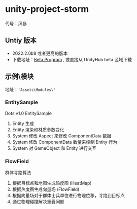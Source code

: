 # unity-project-storm

代号：风暴

## Untiy 版本

- 2022.2.0b8 或者更高的版本
- 下载地址：[Beta Program](https://unity3d.com/unity/beta) , 或直接从 UnityHub beta 区域下载

## 示例\模块

地址：`'Assets\Modules\'`

### EntitySample

Dots v1.0 EntitySample

1. Entity 生成
2. Entity 渲染和材质参数变化
3. System 修改 Aspect 来修改 ComponentData 数据
4. System 修改 ComponentData 数量来控制 Entity 行为
5. System 对 GameObject 和 Entity 进行交互

### FlowField

群体寻路算法

1. 根据目标点和地图生成热度图 (HeatMap)
2. 根据热度图生成向量场 (FlowField)
3. 根据向量场对于群体士兵单位进行物理位移，寻路到目标点
4. 通过物理碰撞解决重叠问题
